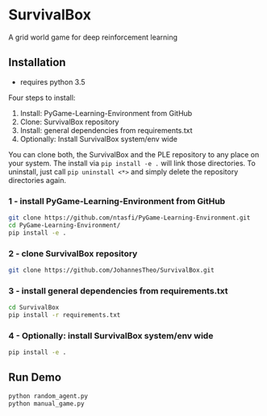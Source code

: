# SurvivalBox
A grid world game for deep reinforcement learning

## Installation

- requires python 3.5

Four steps to install:

1. Install: PyGame-Learning-Environment from GitHub
2. Clone: SurvivalBox repository
3. Install: general dependencies from requirements.txt
4. Optionally: Install SurvivalBox system/env wide

You can clone both, the SurvivalBox and the PLE repository to any place on your system. The install via `pip install -e .` will link those directories. To uninstall, just call `pip uninstall <*>` and simply delete the repository directories again.

### 1 - install PyGame-Learning-Environment from GitHub
```bash
git clone https://github.com/ntasfi/PyGame-Learning-Environment.git
cd PyGame-Learning-Environment/
pip install -e .
```

### 2 - clone SurvivalBox repository
```bash
git clone https://github.com/JohannesTheo/SurvivalBox.git
```
### 3 - install general dependencies from requirements.txt
```bash
cd SurvivalBox
pip install -r requirements.txt 
```

### 4 -  Optionally: install SurvivalBox system/env wide
```bash
pip install -e .
```

## Run Demo
```bash
python random_agent.py
python manual_game.py
```